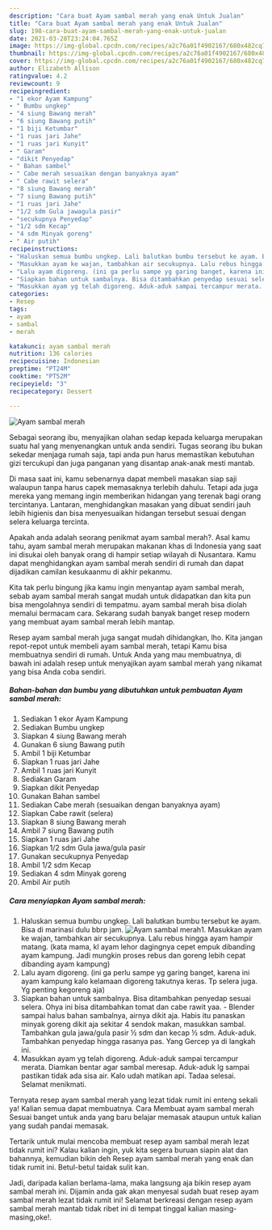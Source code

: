 ```yaml
---
description: "Cara buat Ayam sambal merah yang enak Untuk Jualan"
title: "Cara buat Ayam sambal merah yang enak Untuk Jualan"
slug: 198-cara-buat-ayam-sambal-merah-yang-enak-untuk-jualan
date: 2021-03-28T23:24:04.765Z
image: https://img-global.cpcdn.com/recipes/a2c76a01f4902167/680x482cq70/ayam-sambal-merah-foto-resep-utama.jpg
thumbnail: https://img-global.cpcdn.com/recipes/a2c76a01f4902167/680x482cq70/ayam-sambal-merah-foto-resep-utama.jpg
cover: https://img-global.cpcdn.com/recipes/a2c76a01f4902167/680x482cq70/ayam-sambal-merah-foto-resep-utama.jpg
author: Elizabeth Allison
ratingvalue: 4.2
reviewcount: 9
recipeingredient:
- "1 ekor Ayam Kampung"
- " Bumbu ungkep"
- "4 siung Bawang merah"
- "6 siung Bawang putih"
- "1 biji Ketumbar"
- "1 ruas jari Jahe"
- "1 ruas jari Kunyit"
- " Garam"
- "dikit Penyedap"
- " Bahan sambel"
- " Cabe merah sesuaikan dengan banyaknya ayam"
- " Cabe rawit selera"
- "8 siung Bawang merah"
- "7 siung Bawang putih"
- "1 ruas jari Jahe"
- "1/2 sdm Gula jawagula pasir"
- "secukupnya Penyedap"
- "1/2 sdm Kecap"
- "4 sdm Minyak goreng"
- " Air putih"
recipeinstructions:
- "Haluskan semua bumbu ungkep. Lali balutkan bumbu tersebut ke ayam. Bisa di marinasi dulu bbrp jam."
- "Masukkan ayam ke wajan, tambahkan air secukupnya. Lalu rebus hingga ayam hampir matang. (kata mama, kl ayam lehor dagingnya cepet empuk dibanding ayam kampung. Jadi mungkin proses rebus dan goreng lebih cepat dibanding ayam kampung)"
- "Lalu ayam digoreng. (ini ga perlu sampe yg garing banget, karena ini ayam kampung kalo kelamaan digoreng takutnya keras. Tp selera juga. Yg penting kegoreng aja)"
- "Siapkan bahan untuk sambalnya. Bisa ditambahkan penyedap sesuai selera. Ohya ini bisa ditambahkan tomat dan cabe rawit yaa. Blender sampai halus bahan sambalnya, airnya dikit aja. Habis itu panaskan minyak goreng dikit aja sekitar 4 sendok makan, masukkan sambal. Tambahkan gula jawa/gula pasir ½ sdm dan kecap ½ sdm. Aduk-aduk. Tambahkan penyedap hingga rasanya pas. Yang Gercep ya di langkah ini."
- "Masukkan ayam yg telah digoreng. Aduk-aduk sampai tercampur merata. Diamkan bentar agar sambal meresap. Aduk-aduk lg sampai pastikan tidak ada sisa air. Kalo udah matikan api. Tadaa selesai. Selamat menikmati."
categories:
- Resep
tags:
- ayam
- sambal
- merah

katakunci: ayam sambal merah 
nutrition: 136 calories
recipecuisine: Indonesian
preptime: "PT24M"
cooktime: "PT52M"
recipeyield: "3"
recipecategory: Dessert

---
```



![Ayam sambal merah](https://img-global.cpcdn.com/recipes/a2c76a01f4902167/680x482cq70/ayam-sambal-merah-foto-resep-utama.jpg)

Sebagai seorang ibu, menyajikan olahan sedap kepada keluarga merupakan suatu hal yang menyenangkan untuk anda sendiri. Tugas seorang ibu bukan sekedar menjaga rumah saja, tapi anda pun harus memastikan kebutuhan gizi tercukupi dan juga panganan yang disantap anak-anak mesti mantab.

Di masa  saat ini, kamu sebenarnya dapat membeli masakan siap saji walaupun tanpa harus capek memasaknya terlebih dahulu. Tetapi ada juga mereka yang memang ingin memberikan hidangan yang terenak bagi orang tercintanya. Lantaran, menghidangkan masakan yang dibuat sendiri jauh lebih higienis dan bisa menyesuaikan hidangan tersebut sesuai dengan selera keluarga tercinta. 



Apakah anda adalah seorang penikmat ayam sambal merah?. Asal kamu tahu, ayam sambal merah merupakan makanan khas di Indonesia yang saat ini disukai oleh banyak orang di hampir setiap wilayah di Nusantara. Kamu dapat menghidangkan ayam sambal merah sendiri di rumah dan dapat dijadikan camilan kesukaanmu di akhir pekanmu.

Kita tak perlu bingung jika kamu ingin menyantap ayam sambal merah, sebab ayam sambal merah sangat mudah untuk didapatkan dan kita pun bisa mengolahnya sendiri di tempatmu. ayam sambal merah bisa diolah memalui bermacam cara. Sekarang sudah banyak banget resep modern yang membuat ayam sambal merah lebih mantap.

Resep ayam sambal merah juga sangat mudah dihidangkan, lho. Kita jangan repot-repot untuk membeli ayam sambal merah, tetapi Kamu bisa membuatnya sendiri di rumah. Untuk Anda yang mau membuatnya, di bawah ini adalah resep untuk menyajikan ayam sambal merah yang nikamat yang bisa Anda coba sendiri.

<!--inarticleads1-->

##### Bahan-bahan dan bumbu yang dibutuhkan untuk pembuatan Ayam sambal merah:

1. Sediakan 1 ekor Ayam Kampung
1. Sediakan  Bumbu ungkep
1. Siapkan 4 siung Bawang merah
1. Gunakan 6 siung Bawang putih
1. Ambil 1 biji Ketumbar
1. Siapkan 1 ruas jari Jahe
1. Ambil 1 ruas jari Kunyit
1. Sediakan  Garam
1. Siapkan dikit Penyedap
1. Gunakan  Bahan sambel
1. Sediakan  Cabe merah (sesuaikan dengan banyaknya ayam)
1. Siapkan  Cabe rawit (selera)
1. Siapkan 8 siung Bawang merah
1. Ambil 7 siung Bawang putih
1. Siapkan 1 ruas jari Jahe
1. Siapkan 1/2 sdm Gula jawa/gula pasir
1. Gunakan secukupnya Penyedap
1. Ambil 1/2 sdm Kecap
1. Sediakan 4 sdm Minyak goreng
1. Ambil  Air putih




<!--inarticleads2-->

##### Cara menyiapkan Ayam sambal merah:

1. Haluskan semua bumbu ungkep. Lali balutkan bumbu tersebut ke ayam. Bisa di marinasi dulu bbrp jam.
<img src="https://img-global.cpcdn.com/steps/4ea39c73f48aadc0/160x128cq70/ayam-sambal-merah-langkah-memasak-1-foto.jpg" alt="Ayam sambal merah">1. Masukkan ayam ke wajan, tambahkan air secukupnya. Lalu rebus hingga ayam hampir matang. (kata mama, kl ayam lehor dagingnya cepet empuk dibanding ayam kampung. Jadi mungkin proses rebus dan goreng lebih cepat dibanding ayam kampung)
1. Lalu ayam digoreng. (ini ga perlu sampe yg garing banget, karena ini ayam kampung kalo kelamaan digoreng takutnya keras. Tp selera juga. Yg penting kegoreng aja)
1. Siapkan bahan untuk sambalnya. Bisa ditambahkan penyedap sesuai selera. Ohya ini bisa ditambahkan tomat dan cabe rawit yaa. - Blender sampai halus bahan sambalnya, airnya dikit aja. Habis itu panaskan minyak goreng dikit aja sekitar 4 sendok makan, masukkan sambal. Tambahkan gula jawa/gula pasir ½ sdm dan kecap ½ sdm. Aduk-aduk. Tambahkan penyedap hingga rasanya pas. Yang Gercep ya di langkah ini.
1. Masukkan ayam yg telah digoreng. Aduk-aduk sampai tercampur merata. Diamkan bentar agar sambal meresap. Aduk-aduk lg sampai pastikan tidak ada sisa air. Kalo udah matikan api. Tadaa selesai. Selamat menikmati.




Ternyata resep ayam sambal merah yang lezat tidak rumit ini enteng sekali ya! Kalian semua dapat membuatnya. Cara Membuat ayam sambal merah Sesuai banget untuk anda yang baru belajar memasak ataupun untuk kalian yang sudah pandai memasak.

Tertarik untuk mulai mencoba membuat resep ayam sambal merah lezat tidak rumit ini? Kalau kalian ingin, yuk kita segera buruan siapin alat dan bahannya, kemudian bikin deh Resep ayam sambal merah yang enak dan tidak rumit ini. Betul-betul taidak sulit kan. 

Jadi, daripada kalian berlama-lama, maka langsung aja bikin resep ayam sambal merah ini. Dijamin anda gak akan menyesal sudah buat resep ayam sambal merah lezat tidak rumit ini! Selamat berkreasi dengan resep ayam sambal merah mantab tidak ribet ini di tempat tinggal kalian masing-masing,oke!.

